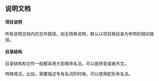 ## 说明文档

#### 项目说明

所有说明文档内的文件路径，如无特殊说明，默认以项目根目录为参照的相对路径。

#### 目录结构

目录结构和文件一般都采用大驼峰命名法，可以是拼音或者外文。

特殊情况，比如，需要描述专有名词的时候，可以使用蛇形命名法。
